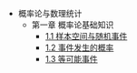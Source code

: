 <!-- docs/probability_statistics/_sidebar.md -->

* 概率论与数理统计
    * 第一章 概率论基础知识
        * [1.1 样本空间与随机事件](probability_statistics/sample_0905.md)
        * [1.2 事件发生的概率](probability_statistics/eventp_0909.md)
        * [1.3 等可能事件](probability_statistics/equalprob_0913.md)